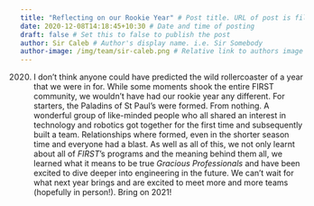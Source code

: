 ```yaml
---
title: "Reflecting on our Rookie Year" # Post title. URL of post is filename.
date: 2020-12-08T14:18:45+10:30 # Date and time of posting
draft: false # Set this to false to publish the post
author: Sir Caleb # Author's display name. i.e. Sir Somebody
author-image: /img/team/sir-caleb.png # Relative link to authors image
---
```

2020. I don’t think anyone could have predicted the wild rollercoaster of a year that we were in for. While some moments shook the entire FIRST community, we wouldn’t have had our rookie year any different. For starters, the Paladins of St Paul’s were formed. From nothing. A wonderful group of like-minded people who all shared an interest in technology and robotics got together for the first time and subsequently built a team. Relationships where formed, even in the shorter season time and everyone had a blast. As well as all of this, we not only learnt about all of *FIRST*’s programs and the meaning behind them all, we learned what it means to be true *Gracious Professionals* and have been excited to dive deeper into engineering in the future. We can’t wait for what next year brings and are excited to meet more and more teams (hopefully in person!). Bring on 2021!
